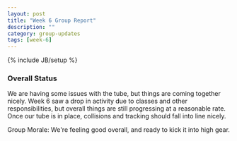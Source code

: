 ```yaml
---
layout: post
title: "Week 6 Group Report"
description: ""
category: group-updates
tags: [week-6]
---
```

{% include JB/setup %}

### Overall Status

We are having some issues with the tube, but things are coming together nicely. Week 6 saw a drop in activity due to classes and other responsibilities, but overall things are still progressing at a reasonable rate. Once our tube is in place, collisions and tracking should fall into line nicely.


Group Morale: We're feeling good overall, and ready to kick it into high gear.